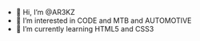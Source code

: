 - 👋 Hi, I’m @AR3KZ
- 👀 I’m interested in CODE and MTB and AUTOMOTIVE
- 🌱 I’m currently learning HTML5 and CSS3

<!---
AR3KZ/AR3KZ is a ✨ special ✨ repository because its `README.md` (this file) appears on your GitHub profile.
You can click the Preview link to take a look at your changes.
--->
